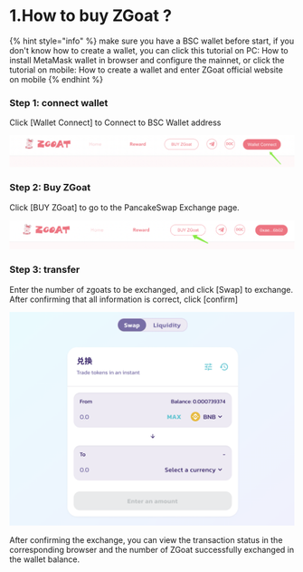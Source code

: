 # 1.How to buy ZGoat ?

{% hint style="info" %}
make sure you have a BSC wallet before start, if you don't know how to create a wallet, you can click this tutorial on PC: How to install MetaMask wallet in browser and configure the mainnet, or click the tutorial on mobile: How to create a wallet and enter ZGoat official website on mobile
{% endhint %}

### Step 1: connect wallet

Click \[Wallet Connect\] to Connect to BSC Wallet address

![](../../.gitbook/assets/ru-he-gou-mai-zgoat1.png)

### Step 2: Buy ZGoat

Click \[BUY ZGoat\] to go to the PancakeSwap Exchange page.

![](../../.gitbook/assets/ru-he-gou-mai-zgoat2.png)

### Step 3: transfer

Enter the number of zgoats to be exchanged, and click \[Swap\] to exchange. After confirming that all information is correct, click \[confirm\]

![](../../.gitbook/assets/ru-he-gou-mai-zgoat3.png)

After confirming the exchange, you can view the transaction status in the corresponding browser and the number of ZGoat successfully exchanged in the wallet balance.

